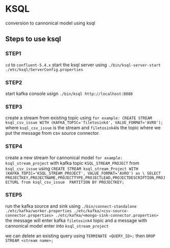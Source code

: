 # KSQL
conversion to cannonical model using ksql

## Steps to use ksql

### STEP1
`cd` to `confluent-5.4.x`
start the ksql server using `./bin/ksql-server-start ./etc/ksql/ServerConfig.properties`

### STEP2
start kafka console usign `./bin/ksql http://localhost:8088`

### STEP3
create a stream from existing topic using `for example: CREATE STREAM ksql_csv_issue WITH (KAFKA_TOPIC='filetosink4', VALUE_FORMAT='AVRO');` where `ksql_csv_issue` is the stream and `filetosink4`is the topic where we put the message from csv source connector.

### STEP4
create a new stream for cannonical model `for example: ksql_stream_project` with kafka topic `KSQL_STREAM_PROJECT` from `ksql_csv_issue` using ```CREATE STREAM ksql_stream_Project WITH (KAFKA_TOPIC='KSQL_STREAM_PROJECT', VALUE_FORMAT='AVRO') as \
SELECT PROJECTKEY,PROJECTNAME,PROJECTTYPE,PROJECTLEAD,PROJECTDESCRIPTION,PROJECTURL from ksql_csv_issue  PARTITION BY PROJECTKEY;```

### STEP5
run the kafka source and sink using ```./bin/connect-standalone ./etc/kafka/worker.properties ./etc/kafka/<csv-source-connector.properties> ./etc/kafka/<mongo-sink-connector.properties>``` the message will enter kafka `filetosink4` topic and a message with cannonical model enter into `ksql_stream_project`

we can delete an existing query using `TERMINATE <QUERY_ID>;` then `DROP STREAM <stream name>;`